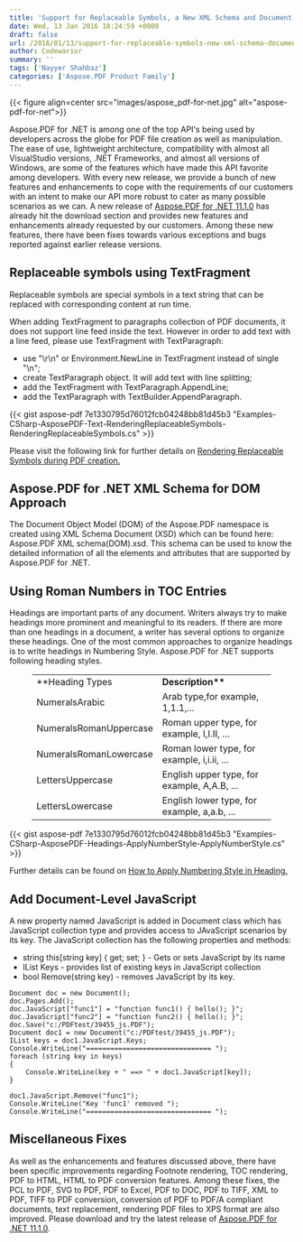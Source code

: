 ```yaml
---
title: 'Support for Replaceable Symbols, a New XML Schema and Document-level JavaScript for PDF Documents'
date: Wed, 13 Jan 2016 18:24:59 +0000
draft: false
url: /2016/01/13/support-for-replaceable-symbols-new-xml-schema-document-level-javascript-with-aspose.pdf-for-.net-11.1.0./
author: Codewarior
summary: ''
tags: ['Nayyer Shahbaz']
categories: ['Aspose.PDF Product Family']
---
```




{{< figure align=center src="images/aspose_pdf-for-net.jpg" alt="aspose-pdf-for-net">}}


Aspose.PDF for .NET is among one of the top API's being used by developers across the globe for PDF file creation as well as manipulation. The ease of use, lightweight architecture, compatibility with almost all VisualStudio versions, .NET Frameworks, and almost all versions of Windows, are some of the features which have made this API favorite among developers. With every new release, we provide a bunch of new features and enhancements to cope with the requirements of our customers with an intent to make our API more robust to cater as many possible scenarios as we can. A new release of [Aspose.PDF for .NET 11.1.0][1] has already hit the download section and provides new features and enhancements already requested by our customers. Among these new features, there have been fixes towards various exceptions and bugs reported against earlier release versions.

## Replaceable symbols using TextFragment

Replaceable symbols are special symbols in a text string that can be replaced with corresponding content at run time.

When adding TextFragment to paragraphs collection of PDF documents, it does not support line feed inside the text. However in order to add text with a line feed, please use TextFragment with TextParagraph:

*   use "\\r\\n" or Environment.NewLine in TextFragment instead of single "\\n";
*   create TextParagraph object. It will add text with line splitting;
*   add the TextFragment with TextParagraph.AppendLine;
*   add the TextParagraph with TextBuilder.AppendParagraph.

{{< gist aspose-pdf 7e1330795d76012fcb04248bb81d45b3 "Examples-CSharp-AsposePDF-Text-RenderingReplaceableSymbols-RenderingReplaceableSymbols.cs" >}}

Please visit the following link for further details on [Rendering Replaceable Symbols during PDF creation.][2]

## Aspose.PDF for .NET XML Schema for DOM Approach

The Document Object Model (DOM) of the Aspose.PDF namespace is created using XML Schema Document (XSD) which can be found here: Aspose.PDF XML schema(DOM).xsd. This schema can be used to know the detailed information of all the elements and attributes that are supported by Aspose.PDF for .NET.

## Using Roman Numbers in TOC Entries

Headings are important parts of any document. Writers always try to make headings more prominent and meaningful to its readers. If there are more than one headings in a document, a writer has several options to organize these headings. One of the most common approaches to organize headings is to write headings in Numbering Style. Aspose.PDF for .NET supports following heading styles.

<figure class="wp-block-table"><table class=""><tbody><tr><td>**Heading Types</strong></td><td><strong>Description**</td></tr><tr><td>NumeralsArabic</td><td>Arab type,for example, 1,1.1,...</td></tr><tr><td>NumeralsRomanUppercase</td><td>Roman upper type, for example, I,I.II, ...</td></tr><tr><td>NumeralsRomanLowercase</td><td>Roman lower type, for example, i,i.ii, ...</td></tr><tr><td>LettersUppercase</td><td>English upper type, for example, A,A.B, ...</td></tr><tr><td>LettersLowercase</td><td>English lower type, for example, a,a.b, ...</td></tr></tbody></table></figure>

{{< gist aspose-pdf 7e1330795d76012fcb04248bb81d45b3 "Examples-CSharp-AsposePDF-Headings-ApplyNumberStyle-ApplyNumberStyle.cs" >}}

Further details can be found on [How to Apply Numbering Style in Heading.][3]

## Add Document-Level JavaScript

A new property named JavaScript is added in Document class which has JavaScript collection type and provides access to JAvaScript scenarios by its key. The JavaScript collection has the following properties and methods:

*   string this\[string key\] { get; set; } - Gets or sets JavaScript by its name
*   IList Keys - provides list of existing keys in JavaScript collection
*   bool Remove(string key) - removes JavaScript by its key.

```
Document doc = new Document();
doc.Pages.Add();
doc.JavaScript["func1"] = "function func1() { hello(); }";
doc.JavaScript["func2"] = "function func2() { hello(); }";
doc.Save("c:/PDFtest/39455_js.PDF");
Document doc1 = new Document("c:/PDFtest/39455_js.PDF");
IList keys = doc1.JavaScript.Keys;
Console.WriteLine("=============================== ");
foreach (string key in keys)
{
    Console.WriteLine(key + " ==> " + doc1.JavaScript[key]);
}

doc1.JavaScript.Remove("func1");
Console.WriteLine("Key 'func1' removed ");
Console.WriteLine("=============================== ");
```

## Miscellaneous Fixes

As well as the enhancements and features discussed above, there have been specific improvements regarding Footnote rendering, TOC rendering, PDF to HTML, HTML to PDF conversion features. Among these fixes, the PCL to PDF, SVG to PDF, PDF to Excel, PDF to DOC, PDF to TIFF, XML to PDF, TIFF to PDF conversion, conversion of PDF to PDF/A compliant documents, text replacement, rendering PDF files to XPS format are also improved. Please download and try the latest release of [Aspose.PDF for .NET 11.1.0][4].




[1]: https://downloads.aspose.com/pdf/net
[2]: https://docs.aspose.com/display/pdfnet/Replace+Text+in+a+PDF+Document#ReplaceTextinaPDFDocument-RenderingReplaceableSymbolsduringPDFcreation
[3]: https://docs.aspose.com/display/pdfnet/Working+with+Headings
[4]: https://downloads.aspose.com/pdf/net




